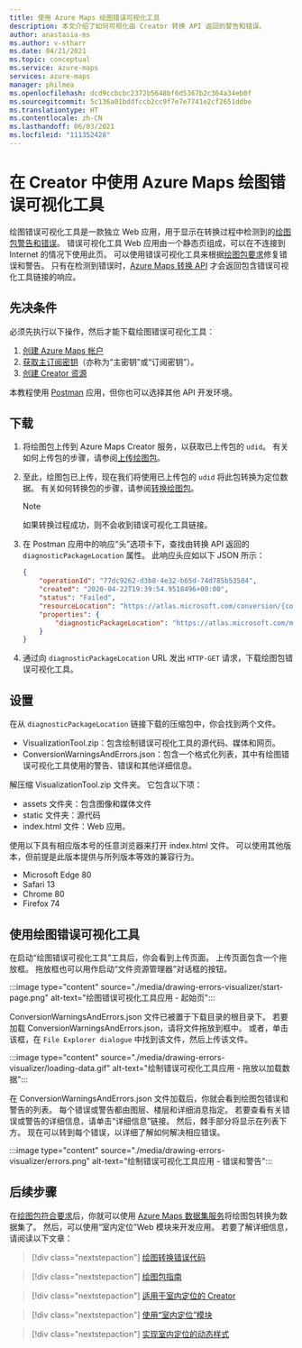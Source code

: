 ```yaml
---
title: 使用 Azure Maps 绘图错误可视化工具
description: 本文介绍了如何可视化由 Creator 转换 API 返回的警告和错误。
author: anastasia-ms
ms.author: v-stharr
ms.date: 04/21/2021
ms.topic: conceptual
ms.service: azure-maps
services: azure-maps
manager: philmea
ms.openlocfilehash: dcd9ccbcbc2372b5648bf6d5367b2c364a34eb0f
ms.sourcegitcommit: 5c136a01bddfccb2cc9f7e7e7741e2cf2651ddbe
ms.translationtype: HT
ms.contentlocale: zh-CN
ms.lasthandoff: 06/03/2021
ms.locfileid: "111352428"
---
```

# <a name="using-the-azure-maps-drawing-error-visualizer-with-creator"></a>在 Creator 中使用 Azure Maps 绘图错误可视化工具

绘图错误可视化工具是一款独立 Web 应用，用于显示在转换过程中检测到的[绘图包警告和错误](drawing-conversion-error-codes.md)。 错误可视化工具 Web 应用由一个静态页组成，可以在不连接到 Internet 的情况下使用此页。  可以使用错误可视化工具来根据[绘图包要求](drawing-requirements.md)修复错误和警告。 只有在检测到错误时，[Azure Maps 转换 API](/rest/api/maps/v2/conversion) 才会返回包含错误可视化工具链接的响应。

## <a name="prerequisites"></a>先决条件

必须先执行以下操作，然后才能下载绘图错误可视化工具：

1. [创建 Azure Maps 帐户](quick-demo-map-app.md#create-an-azure-maps-account)
2. [获取主订阅密钥](quick-demo-map-app.md#get-the-primary-key-for-your-account)（亦称为“主密钥”或“订阅密钥”）。
3. [创建 Creator 资源](how-to-manage-creator.md)

本教程使用 [Postman](https://www.postman.com/) 应用，但你也可以选择其他 API 开发环境。

## <a name="download"></a>下载

1. 将绘图包上传到 Azure Maps Creator 服务，以获取已上传包的 `udid`。 有关如何上传包的步骤，请参阅[上传绘图包](tutorial-creator-indoor-maps.md#upload-a-drawing-package)。

2. 至此，绘图包已上传，现在我们将使用已上传包的 `udid` 将此包转换为定位数据。 有关如何转换包的步骤，请参阅[转换绘图包](tutorial-creator-indoor-maps.md#convert-a-drawing-package)。

    >[!NOTE]
    >如果转换过程成功，则不会收到错误可视化工具链接。

3. 在 Postman 应用中的响应“头”选项卡下，查找由转换 API 返回的 `diagnosticPackageLocation` 属性。 此响应头应如以下 JSON 所示：

    ```json
    {
        "operationId": "77dc9262-d3b8-4e32-b65d-74d785b53504",
        "created": "2020-04-22T19:39:54.9518496+00:00",
        "status": "Failed",
        "resourceLocation": "https://atlas.microsoft.com/conversion/{conversionId}?api-version=1.0",
        "properties": {
            "diagnosticPackageLocation": "https://atlas.microsoft.com/mapData/ce61c3c1-faa8-75b7-349f-d863f6523748?api-version=1.0"
        }
    }
    ```

4. 通过向 `diagnosticPackageLocation` URL 发出 `HTTP-GET` 请求，下载绘图包错误可视化工具。

## <a name="setup"></a>设置

在从 `diagnosticPackageLocation` 链接下载的压缩包中，你会找到两个文件。

* VisualizationTool.zip：包含绘制错误可视化工具的源代码、媒体和网页。
* ConversionWarningsAndErrors.json：包含一个格式化列表，其中有绘图错误可视化工具使用的警告、错误和其他详细信息。

解压缩 VisualizationTool.zip 文件夹。 它包含以下项：

* assets 文件夹：包含图像和媒体文件
* static 文件夹：源代码
* index.html 文件：Web 应用。

使用以下具有相应版本号的任意浏览器来打开 index.html 文件。 可以使用其他版本，但前提是此版本提供与所列版本等效的兼容行为。

* Microsoft Edge 80
* Safari 13
* Chrome 80
* Firefox 74

## <a name="using-the-drawing-error-visualizer-tool"></a>使用绘图错误可视化工具

在启动“绘图错误可视化工具”工具后，你会看到上传页面。 上传页面包含一个拖放框。 拖放框也可以用作启动“文件资源管理器”对话框的按钮。

:::image type="content" source="./media/drawing-errors-visualizer/start-page.png" alt-text="绘图错误可视化工具应用 - 起始页":::

ConversionWarningsAndErrors.json 文件已被置于下载目录的根目录下。 若要加载 ConversionWarningsAndErrors.json，请将文件拖放到框中。 或者，单击该框，在 `File Explorer dialogue` 中找到该文件，然后上传该文件。

:::image type="content" source="./media/drawing-errors-visualizer/loading-data.gif" alt-text="绘制错误可视化工具应用 - 拖放以加载数据":::

在 ConversionWarningsAndErrors.json 文件加载后，你就会看到绘图包错误和警告的列表。 每个错误或警告都由图层、楼层和详细消息指定。 若要查看有关错误或警告的详细信息，请单击“详细信息”链接。 然后，棘手部分将显示在列表下方。 现在可以转到每个错误，以详细了解如何解决相应错误。

:::image type="content" source="./media/drawing-errors-visualizer/errors.png" alt-text="绘制错误可视化工具应用 - 错误和警告":::

## <a name="next-steps"></a>后续步骤

在[绘图包符合要求](drawing-requirements.md)后，你就可以使用 [Azure Maps 数据集服务](/rest/api/maps/v2/conversion)将绘图包转换为数据集了。 然后，可以使用“室内定位”Web 模块来开发应用。 若要了解详细信息，请阅读以下文章：

> [!div class="nextstepaction"]
> [绘图转换错误代码](drawing-conversion-error-codes.md)

> [!div class="nextstepaction"]
> [绘图包指南](drawing-package-guide.md)

> [!div class="nextstepaction"]
> [适用于室内定位的 Creator](creator-indoor-maps.md)

> [!div class="nextstepaction"]
> [使用“室内定位”模块](how-to-use-indoor-module.md)

> [!div class="nextstepaction"]
> [实现室内定位的动态样式](indoor-map-dynamic-styling.md)